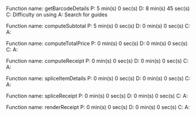 Function name: getBarcodeDetails
P: 5 min(s) 0 sec(s)
D: 8 min(s) 45 sec(s)
C: Difficulty on using <List>
A: Search for guides 

Function name: computeSubtotal
P: 5 min(s) 0 sec(s)
D: 0 min(s) 0 sec(s)
C:
A:

Function name: computeTotalPrice
P: 0 min(s) 0 sec(s)
D: 0 min(s) 0 sec(s)
C:
A:

Function name: computeReceipt
P: 0 min(s) 0 sec(s)
D: 0 min(s) 0 sec(s)
C:
A:

Function name: spliceItemDetails
P: 0 min(s) 0 sec(s)
D: 0 min(s) 0 sec(s)
C:
A:

Function name: spliceReceipt
P: 0 min(s) 0 sec(s)
D: 0 min(s) 0 sec(s)
C:
A:

Function name: renderReceipt
P: 0 min(s) 0 sec(s)
D: 0 min(s) 0 sec(s)
C:
A: